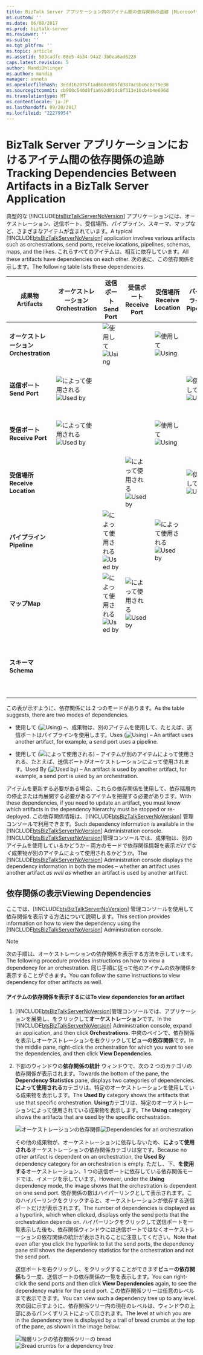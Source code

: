 ```yaml
---
title: BizTalk Server アプリケーション内のアイテム間の依存関係の追跡 |Microsoft ドキュメント
ms.custom: ''
ms.date: 06/08/2017
ms.prod: biztalk-server
ms.reviewer: ''
ms.suite: ''
ms.tgt_pltfrm: ''
ms.topic: article
ms.assetid: 503cadfc-08e5-4b34-94a2-3b0ea6ad6228
caps.latest.revision: 5
author: MandiOhlinger
ms.author: mandia
manager: anneta
ms.openlocfilehash: 3edd162075f1ad660c005fd387ac9bc6c8c79e38
ms.sourcegitcommit: cb908c540d8f1a692d01dc8f313e16cb4b4e696d
ms.translationtype: MT
ms.contentlocale: ja-JP
ms.lasthandoff: 09/20/2017
ms.locfileid: "22279954"
---
```

# <a name="tracking-dependencies-between-artifacts-in-a-biztalk-server-application"></a><span data-ttu-id="85c7e-102">BizTalk Server アプリケーションにおけるアイテム間の依存関係の追跡</span><span class="sxs-lookup"><span data-stu-id="85c7e-102">Tracking Dependencies Between Artifacts in a BizTalk Server Application</span></span>
<span data-ttu-id="85c7e-103">典型的な [!INCLUDE[btsBizTalkServerNoVersion](../includes/btsbiztalkservernoversion-md.md)] アプリケーションには、オーケストレーション、送信ポート、受信場所、パイプライン、スキーマ、マップなど、さまざまなアイテムが含まれています。</span><span class="sxs-lookup"><span data-stu-id="85c7e-103">A typical [!INCLUDE[btsBizTalkServerNoVersion](../includes/btsbiztalkservernoversion-md.md)] application involves various artifacts such as orchestrations, send ports, receive locations, pipelines, schemas, maps, and the likes.</span></span> <span data-ttu-id="85c7e-104">これらすべてのアイテムは、相互に依存しています。</span><span class="sxs-lookup"><span data-stu-id="85c7e-104">All these artifacts have dependencies on each other.</span></span> <span data-ttu-id="85c7e-105">次の表に、この依存関係を示します。</span><span class="sxs-lookup"><span data-stu-id="85c7e-105">The following table lists these dependencies.</span></span>  
  
|<span data-ttu-id="85c7e-106">成果物</span><span class="sxs-lookup"><span data-stu-id="85c7e-106">Artifacts</span></span>|<span data-ttu-id="85c7e-107">オーケストレーション</span><span class="sxs-lookup"><span data-stu-id="85c7e-107">Orchestration</span></span>|<span data-ttu-id="85c7e-108">送信ポート</span><span class="sxs-lookup"><span data-stu-id="85c7e-108">Send Port</span></span>|<span data-ttu-id="85c7e-109">受信ポート</span><span class="sxs-lookup"><span data-stu-id="85c7e-109">Receive Port</span></span>|<span data-ttu-id="85c7e-110">受信場所</span><span class="sxs-lookup"><span data-stu-id="85c7e-110">Receive Location</span></span>|<span data-ttu-id="85c7e-111">パイプライン</span><span class="sxs-lookup"><span data-stu-id="85c7e-111">Pipeline</span></span>|<span data-ttu-id="85c7e-112">マップ</span><span class="sxs-lookup"><span data-stu-id="85c7e-112">Maps</span></span>|<span data-ttu-id="85c7e-113">スキーマ</span><span class="sxs-lookup"><span data-stu-id="85c7e-113">Schemas</span></span>|  
|---------------|-------------------|---------------|------------------|----------------------|--------------|----------|-------------|  
|<span data-ttu-id="85c7e-114">**オーケストレーション**</span><span class="sxs-lookup"><span data-stu-id="85c7e-114">**Orchestration**</span></span>||<span data-ttu-id="85c7e-115">![使用して](../core/media/dependency-using-icon.png "Dependency_Using_Icon")</span><span class="sxs-lookup"><span data-stu-id="85c7e-115">![Using](../core/media/dependency-using-icon.png "Dependency_Using_Icon")</span></span>||<span data-ttu-id="85c7e-116">![使用して](../core/media/dependency-using-icon.png "Dependency_Using_Icon")</span><span class="sxs-lookup"><span data-stu-id="85c7e-116">![Using](../core/media/dependency-using-icon.png "Dependency_Using_Icon")</span></span>||||  
|<span data-ttu-id="85c7e-117">**送信ポート**</span><span class="sxs-lookup"><span data-stu-id="85c7e-117">**Send Port**</span></span>|<span data-ttu-id="85c7e-118">![によって使用される](../core/media/dependency-usedby-icon.png "Dependency_UsedBy_Icon")</span><span class="sxs-lookup"><span data-stu-id="85c7e-118">![Used by](../core/media/dependency-usedby-icon.png "Dependency_UsedBy_Icon")</span></span>||||<span data-ttu-id="85c7e-119">![使用して](../core/media/dependency-using-icon.png "Dependency_Using_Icon")</span><span class="sxs-lookup"><span data-stu-id="85c7e-119">![Using](../core/media/dependency-using-icon.png "Dependency_Using_Icon")</span></span>|<span data-ttu-id="85c7e-120">![使用して](../core/media/dependency-using-icon.png "Dependency_Using_Icon")</span><span class="sxs-lookup"><span data-stu-id="85c7e-120">![Using](../core/media/dependency-using-icon.png "Dependency_Using_Icon")</span></span>||  
|<span data-ttu-id="85c7e-121">**受信ポート**</span><span class="sxs-lookup"><span data-stu-id="85c7e-121">**Receive Port**</span></span>|<span data-ttu-id="85c7e-122">![によって使用される](../core/media/dependency-usedby-icon.png "Dependency_UsedBy_Icon")</span><span class="sxs-lookup"><span data-stu-id="85c7e-122">![Used by](../core/media/dependency-usedby-icon.png "Dependency_UsedBy_Icon")</span></span>|||<span data-ttu-id="85c7e-123">![使用して](../core/media/dependency-using-icon.png "Dependency_Using_Icon")</span><span class="sxs-lookup"><span data-stu-id="85c7e-123">![Using](../core/media/dependency-using-icon.png "Dependency_Using_Icon")</span></span>||<span data-ttu-id="85c7e-124">![使用して](../core/media/dependency-using-icon.png "Dependency_Using_Icon")</span><span class="sxs-lookup"><span data-stu-id="85c7e-124">![Using](../core/media/dependency-using-icon.png "Dependency_Using_Icon")</span></span>||  
|<span data-ttu-id="85c7e-125">**受信場所**</span><span class="sxs-lookup"><span data-stu-id="85c7e-125">**Receive Location**</span></span>|||<span data-ttu-id="85c7e-126">![によって使用される](../core/media/dependency-usedby-icon.png "Dependency_UsedBy_Icon")</span><span class="sxs-lookup"><span data-stu-id="85c7e-126">![Used by](../core/media/dependency-usedby-icon.png "Dependency_UsedBy_Icon")</span></span>||<span data-ttu-id="85c7e-127">![使用して](../core/media/dependency-using-icon.png "Dependency_Using_Icon")</span><span class="sxs-lookup"><span data-stu-id="85c7e-127">![Using](../core/media/dependency-using-icon.png "Dependency_Using_Icon")</span></span>|||  
|<span data-ttu-id="85c7e-128">**パイプライン**</span><span class="sxs-lookup"><span data-stu-id="85c7e-128">**Pipeline**</span></span>||<span data-ttu-id="85c7e-129">![によって使用される](../core/media/dependency-usedby-icon.png "Dependency_UsedBy_Icon")</span><span class="sxs-lookup"><span data-stu-id="85c7e-129">![Used by](../core/media/dependency-usedby-icon.png "Dependency_UsedBy_Icon")</span></span>||<span data-ttu-id="85c7e-130">![によって使用される](../core/media/dependency-usedby-icon.png "Dependency_UsedBy_Icon")</span><span class="sxs-lookup"><span data-stu-id="85c7e-130">![Used by](../core/media/dependency-usedby-icon.png "Dependency_UsedBy_Icon")</span></span>||||  
|<span data-ttu-id="85c7e-131">**マップ**</span><span class="sxs-lookup"><span data-stu-id="85c7e-131">**Map**</span></span>||<span data-ttu-id="85c7e-132">![によって使用される](../core/media/dependency-usedby-icon.png "Dependency_UsedBy_Icon")</span><span class="sxs-lookup"><span data-stu-id="85c7e-132">![Used by](../core/media/dependency-usedby-icon.png "Dependency_UsedBy_Icon")</span></span>|<span data-ttu-id="85c7e-133">![によって使用される](../core/media/dependency-usedby-icon.png "Dependency_UsedBy_Icon")</span><span class="sxs-lookup"><span data-stu-id="85c7e-133">![Used by](../core/media/dependency-usedby-icon.png "Dependency_UsedBy_Icon")</span></span>||||<span data-ttu-id="85c7e-134">![使用して](../core/media/dependency-using-icon.png "Dependency_Using_Icon")</span><span class="sxs-lookup"><span data-stu-id="85c7e-134">![Using](../core/media/dependency-using-icon.png "Dependency_Using_Icon")</span></span>|  
|<span data-ttu-id="85c7e-135">**スキーマ**</span><span class="sxs-lookup"><span data-stu-id="85c7e-135">**Schema**</span></span>||||||<span data-ttu-id="85c7e-136">![によって使用される](../core/media/dependency-usedby-icon.png "Dependency_UsedBy_Icon")</span><span class="sxs-lookup"><span data-stu-id="85c7e-136">![Used by](../core/media/dependency-usedby-icon.png "Dependency_UsedBy_Icon")</span></span>||  
  
 <span data-ttu-id="85c7e-137">この表が示すように、依存関係には 2 つのモードがあります。</span><span class="sxs-lookup"><span data-stu-id="85c7e-137">As the table suggests, there are two modes of dependencies.</span></span>  
  
-   <span data-ttu-id="85c7e-138">使用して (![Using](../core/media/dependency-using-icon.png "Dependency_Using_Icon")) –、成果物は、別のアイテムを使用して、たとえば、送信ポートはパイプラインを使用します。</span><span class="sxs-lookup"><span data-stu-id="85c7e-138">Uses (![Using](../core/media/dependency-using-icon.png "Dependency_Using_Icon")) – An artifact uses another artifact, for example, a send port uses a pipeline.</span></span>  
  
-   <span data-ttu-id="85c7e-139">使用して (![によって使用される](../core/media/dependency-usedby-icon.png "Dependency_UsedBy_Icon")) – アイテムが別のアイテムによって使用される、たとえば、送信ポートがオーケストレーションによって使用されます。</span><span class="sxs-lookup"><span data-stu-id="85c7e-139">Used By (![Used by](../core/media/dependency-usedby-icon.png "Dependency_UsedBy_Icon")) – An artifact is used by another artifact, for example, a send port is used by an orchestration.</span></span>  
  
 <span data-ttu-id="85c7e-140">アイテムを更新する必要がある場合、これらの依存関係を使用して、依存階層内の停止または再展開する必要があるアイテムを把握する必要があります。</span><span class="sxs-lookup"><span data-stu-id="85c7e-140">With these dependencies, if you need to update an artifact, you must know which artifacts in the dependency hierarchy must be stopped or re-deployed.</span></span> <span data-ttu-id="85c7e-141">この依存関係情報は、[!INCLUDE[btsBizTalkServerNoVersion](../includes/btsbiztalkservernoversion-md.md)] 管理コンソールで利用できます。</span><span class="sxs-lookup"><span data-stu-id="85c7e-141">Such dependency information is available in the [!INCLUDE[btsBizTalkServerNoVersion](../includes/btsbiztalkservernoversion-md.md)] Administration console.</span></span> <span data-ttu-id="85c7e-142">[!INCLUDE[btsBizTalkServerNoVersion](../includes/btsbiztalkservernoversion-md.md)]管理コンソールでは、成果物は、別のアイテムを使用しているかどうか – 両方のモードで依存関係情報を表示*だけでなく*成果物が別のアイテムによって使用されるかどうか。</span><span class="sxs-lookup"><span data-stu-id="85c7e-142">The [!INCLUDE[btsBizTalkServerNoVersion](../includes/btsbiztalkservernoversion-md.md)] Administration console displays the dependency information in both the modes – whether an artifact uses another artifact *as well as* whether an artifact is used by another artifact.</span></span>  
  
## <a name="viewing-dependencies"></a><span data-ttu-id="85c7e-143">依存関係の表示</span><span class="sxs-lookup"><span data-stu-id="85c7e-143">Viewing Dependencies</span></span>  
 <span data-ttu-id="85c7e-144">ここでは、[!INCLUDE[btsBizTalkServerNoVersion](../includes/btsbiztalkservernoversion-md.md)] 管理コンソールを使用して依存関係を表示する方法について説明します。</span><span class="sxs-lookup"><span data-stu-id="85c7e-144">This section provides information on how to view the dependency using the [!INCLUDE[btsBizTalkServerNoVersion](../includes/btsbiztalkservernoversion-md.md)] Administration console.</span></span>  
  
> [!NOTE]
>  <span data-ttu-id="85c7e-145">次の手順は、オーケストレーションの依存関係を表示する方法を示しています。</span><span class="sxs-lookup"><span data-stu-id="85c7e-145">The following procedure provides instructions on how to view a dependency for an orchestration.</span></span> <span data-ttu-id="85c7e-146">同じ手順に従って他のアイテムの依存関係を表示することができます。</span><span class="sxs-lookup"><span data-stu-id="85c7e-146">You can follow the same instructions to view dependency for other artifacts as well.</span></span>  
  
#### <a name="to-view-dependencies-for-an-artifact"></a><span data-ttu-id="85c7e-147">アイテムの依存関係を表示するには</span><span class="sxs-lookup"><span data-stu-id="85c7e-147">To view dependencies for an artifact</span></span>  
  
1.  <span data-ttu-id="85c7e-148">[!INCLUDE[btsBizTalkServerNoVersion](../includes/btsbiztalkservernoversion-md.md)]管理コンソールでは、アプリケーションを展開し、をクリックして**オーケストレーション**です。</span><span class="sxs-lookup"><span data-stu-id="85c7e-148">In the [!INCLUDE[btsBizTalkServerNoVersion](../includes/btsbiztalkservernoversion-md.md)] Administration console, expand an application, and then click **Orchestrations**.</span></span> <span data-ttu-id="85c7e-149">中央のペインで、依存関係を表示しオーケストレーションを右クリックして**ビューの依存関係**です。</span><span class="sxs-lookup"><span data-stu-id="85c7e-149">In the middle pane, right-click the orchestration for which you want to see the dependencies, and then click **View Dependencies**.</span></span>  
  
2.  <span data-ttu-id="85c7e-150">下部のウィンドウの**依存関係の統計** ウィンドウで、次の 2 つのカテゴリの依存関係が表示されます。</span><span class="sxs-lookup"><span data-stu-id="85c7e-150">Towards the bottom of the pane, the **Dependency Statistics** pane, displays two categories of dependencies.</span></span> <span data-ttu-id="85c7e-151">**によって使用される**カテゴリは、特定のオーケストレーションを使用している成果物を表示します。</span><span class="sxs-lookup"><span data-stu-id="85c7e-151">The **Used By** category shows the artifacts that use that specific orchestration.</span></span> <span data-ttu-id="85c7e-152">**Using**カテゴリは、特定のオーケストレーションによって使用されている成果物を表示します。</span><span class="sxs-lookup"><span data-stu-id="85c7e-152">The **Using** category shows the artifacts that are used by the specific orchestration.</span></span>  
  
     <span data-ttu-id="85c7e-153">![オーケストレーションの依存関係](../core/media/dependency-orchestration.jpg "Dependency_Orchestration")</span><span class="sxs-lookup"><span data-stu-id="85c7e-153">![Dependencies for an orchestration](../core/media/dependency-orchestration.jpg "Dependency_Orchestration")</span></span>  
  
     <span data-ttu-id="85c7e-154">その他の成果物が、オーケストレーションに依存しないため、**によって使用される**オーケストレーションの依存関係カテゴリは空です。</span><span class="sxs-lookup"><span data-stu-id="85c7e-154">Because no other artifact is dependent on an orchestration, the **Used By** dependency category for an orchestration is empty.</span></span> <span data-ttu-id="85c7e-155">ただし、下、**を使用する**オーケストレーション、1 つの送信ポートに依存している依存関係モードでは、イメージを示しています。</span><span class="sxs-lookup"><span data-stu-id="85c7e-155">However, under the **Using** dependency mode, the image shows that the orchestration is dependent on one send port.</span></span> <span data-ttu-id="85c7e-156">依存関係の数はハイパーリンクとして表示されます。このハイパーリンクをクリックすると、オーケストレーションが依存する送信ポートだけが表示されます。</span><span class="sxs-lookup"><span data-stu-id="85c7e-156">The number of dependencies is displayed as a hyperlink, which when clicked, displays only the send ports that the orchestration depends on.</span></span> <span data-ttu-id="85c7e-157">ハイパーリンクをクリックして送信ポートを一覧表示した後も、依存関係ウィンドウには送信ポートではなくオーケストレーションの依存関係の統計が表示されることに注意してください。</span><span class="sxs-lookup"><span data-stu-id="85c7e-157">Note that even after you click the hyperlink to list the send ports, the dependency pane still shows the dependency statistics for the orchestration and not the send port.</span></span>  
  
     <span data-ttu-id="85c7e-158">送信ポートを右クリックし、をクリックすることができます**ビューの依存関係**もう一度、送信ポートの依存関係の一覧を表示します。</span><span class="sxs-lookup"><span data-stu-id="85c7e-158">You can right-click the send ports and then click **View Dependencies** again, to see the dependency matrix for the send port.</span></span> <span data-ttu-id="85c7e-159">この依存関係ツリーは任意のレベルまで表示できます。</span><span class="sxs-lookup"><span data-stu-id="85c7e-159">You can view such a dependency tree up to any level.</span></span> <span data-ttu-id="85c7e-160">次の図に示すように、依存関係ツリー内の現在のレベルは、ウィンドウの上部にあるパンくずリストによって示されます。</span><span class="sxs-lookup"><span data-stu-id="85c7e-160">The level at which you are in the dependency tree is displayed by a trail of bread crumbs at the top of the pane, as shown in the image below.</span></span>  
  
     <span data-ttu-id="85c7e-161">![階層リンクの依存関係ツリーの bread](../core/media/dependency-breadcrumbs.jpg "Dependency_BreadCrumbs")</span><span class="sxs-lookup"><span data-stu-id="85c7e-161">![Bread crumbs for a dependency tree](../core/media/dependency-breadcrumbs.jpg "Dependency_BreadCrumbs")</span></span>